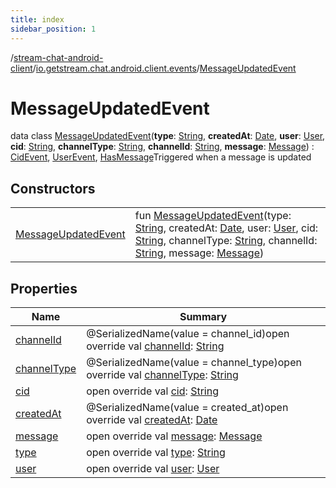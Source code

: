 ```yaml
---
title: index
sidebar_position: 1
---
```

/[stream-chat-android-client](../../index.md)/[io.getstream.chat.android.client.events](../index.md)/[MessageUpdatedEvent](index.md)  
  
  
  
# MessageUpdatedEvent  
data class [MessageUpdatedEvent](index.md)(**type**: [String](https://kotlinlang.org/api/latest/jvm/stdlib/kotlin/-string/index.html), **createdAt**: [Date](https://developer.android.com/reference/kotlin/java/util/Date.html), **user**: [User](../../io.getstream.chat.android.client.models/User/index.md), **cid**: [String](https://kotlinlang.org/api/latest/jvm/stdlib/kotlin/-string/index.html), **channelType**: [String](https://kotlinlang.org/api/latest/jvm/stdlib/kotlin/-string/index.html), **channelId**: [String](https://kotlinlang.org/api/latest/jvm/stdlib/kotlin/-string/index.html), **message**: [Message](../../io.getstream.chat.android.client.models/Message/index.md)) : [CidEvent](../CidEvent/index.md), [UserEvent](../UserEvent/index.md), [HasMessage](../HasMessage/index.md)Triggered when a message is updated  
  
## Constructors  
  
| | |
|---|---|
| <a name="io.getstream.chat.android.client.events/MessageUpdatedEvent/MessageUpdatedEvent/#kotlin.String#java.util.Date#io.getstream.chat.android.client.models.User#kotlin.String#kotlin.String#kotlin.String#io.getstream.chat.android.client.models.Message/PointingToDeclaration/"></a>[MessageUpdatedEvent](MessageUpdatedEvent.md)| <a name="io.getstream.chat.android.client.events/MessageUpdatedEvent/MessageUpdatedEvent/#kotlin.String#java.util.Date#io.getstream.chat.android.client.models.User#kotlin.String#kotlin.String#kotlin.String#io.getstream.chat.android.client.models.Message/PointingToDeclaration/"></a>fun [MessageUpdatedEvent](MessageUpdatedEvent.md)(type: [String](https://kotlinlang.org/api/latest/jvm/stdlib/kotlin/-string/index.html), createdAt: [Date](https://developer.android.com/reference/kotlin/java/util/Date.html), user: [User](../../io.getstream.chat.android.client.models/User/index.md), cid: [String](https://kotlinlang.org/api/latest/jvm/stdlib/kotlin/-string/index.html), channelType: [String](https://kotlinlang.org/api/latest/jvm/stdlib/kotlin/-string/index.html), channelId: [String](https://kotlinlang.org/api/latest/jvm/stdlib/kotlin/-string/index.html), message: [Message](../../io.getstream.chat.android.client.models/Message/index.md))|
  
  
## Properties  
  
|  Name |  Summary | 
|---|---|
| <a name="io.getstream.chat.android.client.events/MessageUpdatedEvent/channelId/#/PointingToDeclaration/"></a>[channelId](channelId.md)| <a name="io.getstream.chat.android.client.events/MessageUpdatedEvent/channelId/#/PointingToDeclaration/"></a>@SerializedName(value = channel_id)open override val [channelId](channelId.md): [String](https://kotlinlang.org/api/latest/jvm/stdlib/kotlin/-string/index.html)|
| <a name="io.getstream.chat.android.client.events/MessageUpdatedEvent/channelType/#/PointingToDeclaration/"></a>[channelType](channelType.md)| <a name="io.getstream.chat.android.client.events/MessageUpdatedEvent/channelType/#/PointingToDeclaration/"></a>@SerializedName(value = channel_type)open override val [channelType](channelType.md): [String](https://kotlinlang.org/api/latest/jvm/stdlib/kotlin/-string/index.html)|
| <a name="io.getstream.chat.android.client.events/MessageUpdatedEvent/cid/#/PointingToDeclaration/"></a>[cid](cid.md)| <a name="io.getstream.chat.android.client.events/MessageUpdatedEvent/cid/#/PointingToDeclaration/"></a>open override val [cid](cid.md): [String](https://kotlinlang.org/api/latest/jvm/stdlib/kotlin/-string/index.html)|
| <a name="io.getstream.chat.android.client.events/MessageUpdatedEvent/createdAt/#/PointingToDeclaration/"></a>[createdAt](createdAt.md)| <a name="io.getstream.chat.android.client.events/MessageUpdatedEvent/createdAt/#/PointingToDeclaration/"></a>@SerializedName(value = created_at)open override val [createdAt](createdAt.md): [Date](https://developer.android.com/reference/kotlin/java/util/Date.html)|
| <a name="io.getstream.chat.android.client.events/MessageUpdatedEvent/message/#/PointingToDeclaration/"></a>[message](message.md)| <a name="io.getstream.chat.android.client.events/MessageUpdatedEvent/message/#/PointingToDeclaration/"></a>open override val [message](message.md): [Message](../../io.getstream.chat.android.client.models/Message/index.md)|
| <a name="io.getstream.chat.android.client.events/MessageUpdatedEvent/type/#/PointingToDeclaration/"></a>[type](type.md)| <a name="io.getstream.chat.android.client.events/MessageUpdatedEvent/type/#/PointingToDeclaration/"></a>open override val [type](type.md): [String](https://kotlinlang.org/api/latest/jvm/stdlib/kotlin/-string/index.html)|
| <a name="io.getstream.chat.android.client.events/MessageUpdatedEvent/user/#/PointingToDeclaration/"></a>[user](user.md)| <a name="io.getstream.chat.android.client.events/MessageUpdatedEvent/user/#/PointingToDeclaration/"></a>open override val [user](user.md): [User](../../io.getstream.chat.android.client.models/User/index.md)|

